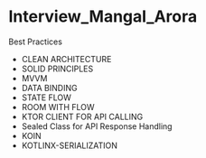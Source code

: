 # Interview_Mangal_Arora
 
Best Practices
  - CLEAN ARCHITECTURE
  - SOLID PRINCIPLES
  - MVVM
  - DATA BINDING
  - STATE FLOW
  - ROOM WITH FLOW
  - KTOR CLIENT FOR API CALLING
  - Sealed Class for API Response Handling
  - KOIN
  - KOTLINX-SERIALIZATION
